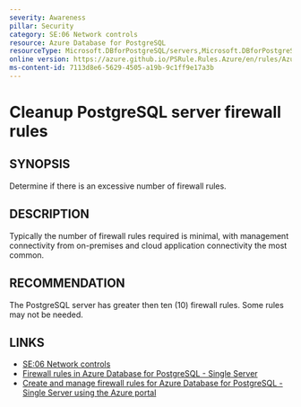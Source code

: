 ```yaml
---
severity: Awareness
pillar: Security
category: SE:06 Network controls
resource: Azure Database for PostgreSQL
resourceType: Microsoft.DBforPostgreSQL/servers,Microsoft.DBforPostgreSQL/servers/firewallRules
online version: https://azure.github.io/PSRule.Rules.Azure/en/rules/Azure.PostgreSQL.FirewallRuleCount/
ms-content-id: 7113d8e6-5629-4505-a19b-9c1ff9e17a3b
---
```


# Cleanup PostgreSQL server firewall rules

## SYNOPSIS

Determine if there is an excessive number of firewall rules.

## DESCRIPTION

Typically the number of firewall rules required is minimal, with management connectivity from on-premises and cloud application connectivity the most common.

## RECOMMENDATION

The PostgreSQL server has greater then ten (10) firewall rules.
Some rules may not be needed.

## LINKS

- [SE:06 Network controls](https://learn.microsoft.com/azure/well-architected/security/networking)
- [Firewall rules in Azure Database for PostgreSQL - Single Server](https://learn.microsoft.com/azure/postgresql/concepts-firewall-rules)
- [Create and manage firewall rules for Azure Database for PostgreSQL - Single Server using the Azure portal](https://learn.microsoft.com/azure/postgresql/howto-manage-firewall-using-portal)
